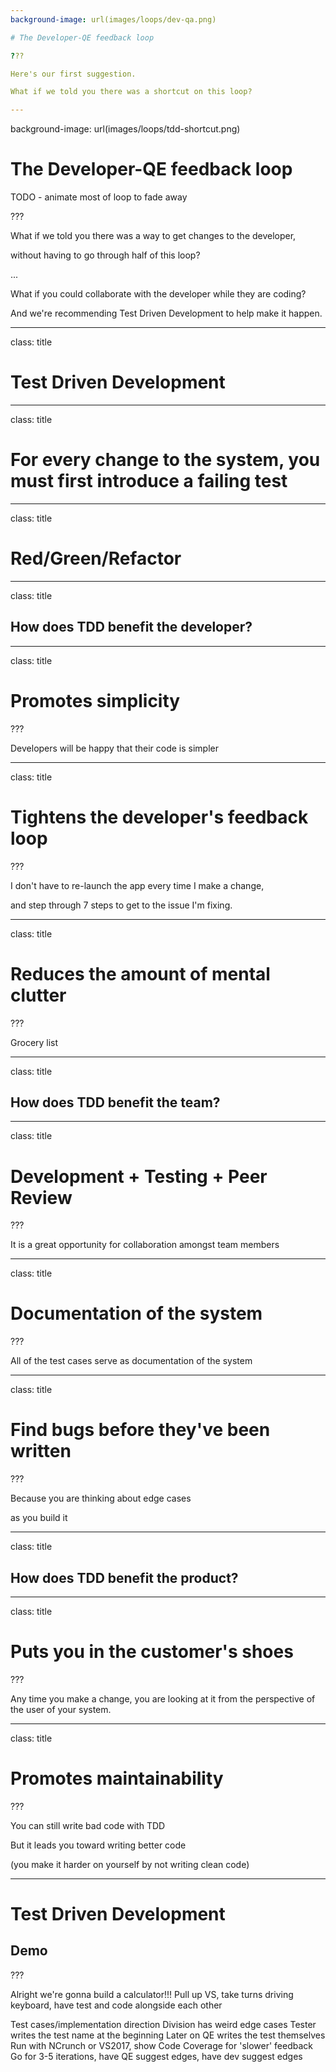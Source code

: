 ```yaml
---
background-image: url(images/loops/dev-qa.png)

# The Developer-QE feedback loop

???

Here's our first suggestion.

What if we told you there was a shortcut on this loop?

---
```

background-image: url(images/loops/tdd-shortcut.png)

# The Developer-QE feedback loop

TODO - animate most of loop to fade away

???

What if we told you there was a way to get changes to the developer,

without having to go through half of this loop?

...

What if you could collaborate with the developer while they are coding?

And we're recommending Test Driven Development to help make it happen.

---
class: title

# Test Driven Development

---
class: title

# For every change to the system, you must first introduce a failing test

---
class: title

# Red/Green/Refactor

---
class: title

## How does TDD benefit the developer?

---
class: title

# Promotes simplicity

???

Developers will be happy that their code is simpler 

---
class: title

# Tightens the developer's feedback loop

???

I don't have to re-launch the app every time I make a change, 

and step through 7 steps to get to the issue I'm fixing.

---
class: title

# Reduces the amount of mental clutter

???

Grocery list

---
class: title

## How does TDD benefit the team?

---
class: title

# Development + Testing + Peer Review

???

It is a great opportunity for collaboration amongst team members  

---
class: title

# Documentation of the system

???

All of the test cases serve as documentation of the system

---
class: title

# Find bugs before they've been written

???

Because you are thinking about edge cases 

as you build it

---
class: title

## How does TDD benefit the product?

---
class: title

# Puts you in the customer's shoes 

???

Any time you make a change, you are looking at it from the perspective of the user of your system.

---
class: title

# Promotes maintainability

???

You can still write bad code with TDD

But it leads you toward writing better code 

(you make it harder on yourself by not writing clean code)



---
# Test Driven Development 
## Demo

???

Alright we're gonna build a calculator!!! 
Pull up VS, take turns driving keyboard, have test and code alongside each other

Test cases/implementation direction
Division has weird edge cases
Tester writes the test name at the beginning
Later on QE writes the test themselves
Run with NCrunch or VS2017, show Code Coverage for 'slower' feedback
Go for 3-5 iterations, have QE suggest edges, have dev suggest edges
